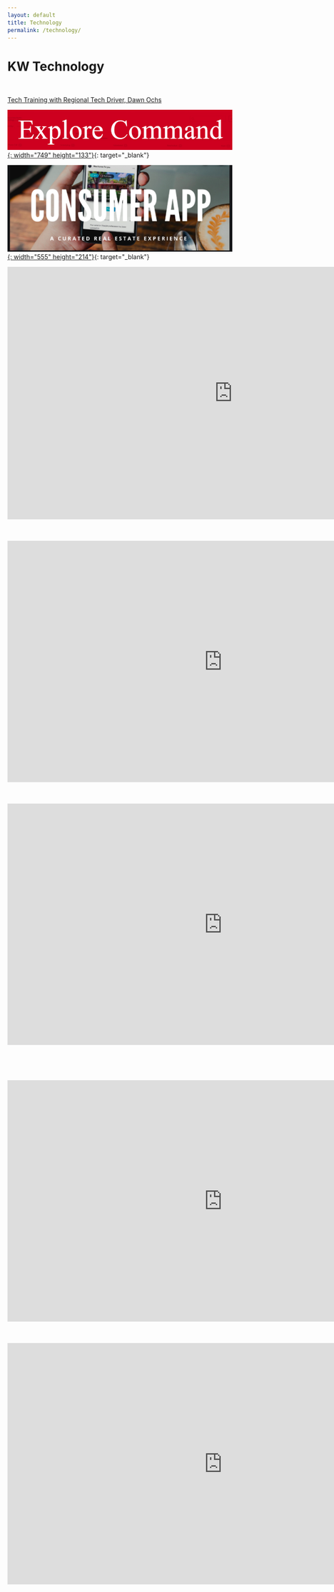 ```yaml
---
layout: default
title: Technology
permalink: /technology/
---
```


# KW Technology

&nbsp;

<a href="https://www.youtube.com/playlist?list=PLNRWBy-RIQ7WVPbNLOxFiiNR2uua9ULHm" target="blank">Tech Training with Regional Tech Driver, Dawn Ochs</a>

[![](/uploads/capture-3.PNG){: width="749" height="133"}](https://technology.kw.com/command/explore-command/){: target="_blank"}

[![](/uploads/consumer-app.png){: width="555" height="214"}](https://technology.kw.com/consumer-experience/){: target="_blank"}

<iframe width="1007" height="566" src="https://www.youtube.com/embed/GuYC4R6OX8M" frameborder="0" allow="accelerometer; autoplay; encrypted-media; gyroscope; picture-in-picture" allowfullscreen=""></iframe>

&nbsp;

<iframe width="962" height="541" src="https://www.youtube.com/embed/esuTYUbXxOc" frameborder="0" allow="accelerometer; autoplay; encrypted-media; gyroscope; picture-in-picture" allowfullscreen=""></iframe>

&nbsp;

<iframe width="962" height="541" src="https://www.youtube.com/embed/beu3JYAAKMQ" frameborder="0" allow="accelerometer; autoplay; encrypted-media; gyroscope; picture-in-picture" allowfullscreen=""></iframe>

&nbsp;

<!--iframe width="962" height="541" src="https://www.youtube.com/embed/aJZSiE4oOoc" frameborder="0" allow="accelerometer; autoplay; encrypted-media; gyroscope; picture-in-picture" allowfullscreen=""></iframe-->

&nbsp;

<iframe width="962" height="541" src="https://www.youtube.com/embed/S_mpJF3n9Mg" frameborder="0" allow="accelerometer; autoplay; encrypted-media; gyroscope; picture-in-picture" allowfullscreen=""></iframe>

&nbsp;

<iframe width="962" height="541" src="https://www.youtube.com/embed/AcSs2J9s3zg" frameborder="0" allow="accelerometer; autoplay; encrypted-media; gyroscope; picture-in-picture" allowfullscreen=""></iframe>